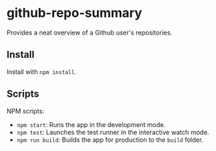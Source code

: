 # github-repo-summary

Provides a neat overview of a Github user's repositories.

## Install

Install with `npm install`.

## Scripts

NPM scripts:

- `npm start`: Runs the app in the development mode.
- `npm test`: Launches the test runner in the interactive watch mode.
- `npm run build`: Builds the app for production to the `build` folder.
